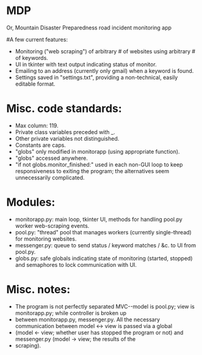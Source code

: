 # MDP
Or, Mountain Disaster Preparedness road incident monitoring app

#A few current features:

- Monitoring ("web scraping") of arbitrary # of websites using arbitrary # of keywords.
- UI in tkinter with text output indicating status of monitor.
- Emailing to an address (currently only gmail) when a keyword is found.
- Settings saved in "settings.txt", providing a non-technical, easily editable format.

# Misc. code standards:
- Max column: 119.
- Private class variables preceded with _.
- Other private variables not distinguished.
- Constants are caps.
- "globs" only modified in monitorapp (using appropriate function).
- "globs" accessed anywhere.
- "if not globs.monitor_finished:" used in each non-GUI loop to keep responsiveness to exiting the program; the alternatives seem unnecessarily complicated.
      
# Modules:
- monitorapp.py: main loop, tkinter UI, methods for handling pool.py worker web-scraping events.
- pool.py: "thread" pool that manages workers (currently single-thread) for monitoring websites.
- messenger.py: queue to send status / keyword matches / &c. to UI from pool.py.
- globs.py: safe globals indicating state of monitoring (started, stopped) and semaphores to lock communication with UI.

# Misc. notes:
- The program is not perfectly separated MVC--model is pool.py; view is monitorapp.py; while controller is broken up
- between monitorapp.py, messenger.py. All the necessary communication between model <-> view is passed via a global
- (model <- view; whether user has stopped the program or not) and messenger.py (model -> view; the results of the
- scraping).
